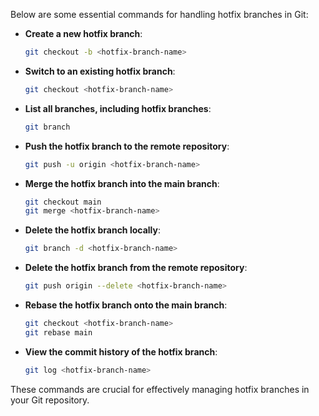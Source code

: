 Below are some essential commands for handling hotfix branches in Git:

- **Create a new hotfix branch**:
    ```sh
    git checkout -b <hotfix-branch-name>
    ```

- **Switch to an existing hotfix branch**:
    ```sh
    git checkout <hotfix-branch-name>
    ```

- **List all branches, including hotfix branches**:
    ```sh
    git branch
    ```

- **Push the hotfix branch to the remote repository**:
    ```sh
    git push -u origin <hotfix-branch-name>
    ```

- **Merge the hotfix branch into the main branch**:
    ```sh
    git checkout main
    git merge <hotfix-branch-name>
    ```

- **Delete the hotfix branch locally**:
    ```sh
    git branch -d <hotfix-branch-name>
    ```

- **Delete the hotfix branch from the remote repository**:
    ```sh
    git push origin --delete <hotfix-branch-name>
    ```

- **Rebase the hotfix branch onto the main branch**:
    ```sh
    git checkout <hotfix-branch-name>
    git rebase main
    ```

- **View the commit history of the hotfix branch**:
    ```sh
    git log <hotfix-branch-name>
    ```

These commands are crucial for effectively managing hotfix branches in your Git repository.
